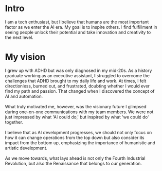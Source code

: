 # Intro
I am a tech enthusiast, but I believe that humans are the most important factor as we enter the AI era. My goal is to inspire others. I find fulfillment in seeing people unlock their potential and take innovation and creativity to the next level.
<br>
# My vision
I grew up with ADHD but was only diagnosed in my mid-20s. As a history graduate working as an executive assistant, I struggled to overcome the challenges that ADHD brought to my daily life and work. At times, I felt directionless, burned out, and frustrated, doubting whether I would ever find my path and passion. That changed when I discovered the concept of AI and automation.
<br>
<br>
What truly motivated me, however, was the visionary future I glimpsed during one-on-one communications with my team members. We were not just impressed by what 'AI could do,' but inspired by what 'we could do' together.
<br>
<br>
I believe that as AI development progresses, we should not only focus on how it can change operations from the top down but also consider its impact from the bottom up, emphasizing the importance of humanistic and artistic development.
<br>
<br>
As we move towards, what lays ahead is not only the Fourth Industrial Revolution, but also the Renaissance that belongs to our generation.
<br>
<br>
<br>